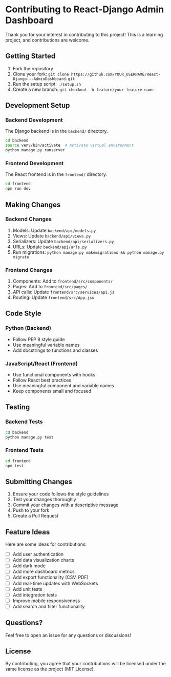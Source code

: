# Contributing to React-Django Admin Dashboard

Thank you for your interest in contributing to this project! This is a learning project, and contributions are welcome.

## Getting Started

1. Fork the repository
2. Clone your fork: `git clone https://github.com/YOUR_USERNAME/React-Django---AdminDashboard.git`
3. Run the setup script: `./setup.sh`
4. Create a new branch: `git checkout -b feature/your-feature-name`

## Development Setup

### Backend Development

The Django backend is in the `backend/` directory.

```bash
cd backend
source venv/bin/activate  # Activate virtual environment
python manage.py runserver
```

### Frontend Development

The React frontend is in the `frontend/` directory.

```bash
cd frontend
npm run dev
```

## Making Changes

### Backend Changes

1. Models: Update `backend/api/models.py`
2. Views: Update `backend/api/views.py`
3. Serializers: Update `backend/api/serializers.py`
4. URLs: Update `backend/api/urls.py`
5. Run migrations: `python manage.py makemigrations && python manage.py migrate`

### Frontend Changes

1. Components: Add to `frontend/src/components/`
2. Pages: Add to `frontend/src/pages/`
3. API calls: Update `frontend/src/services/api.js`
4. Routing: Update `frontend/src/App.jsx`

## Code Style

### Python (Backend)
- Follow PEP 8 style guide
- Use meaningful variable names
- Add docstrings to functions and classes

### JavaScript/React (Frontend)
- Use functional components with hooks
- Follow React best practices
- Use meaningful component and variable names
- Keep components small and focused

## Testing

### Backend Tests
```bash
cd backend
python manage.py test
```

### Frontend Tests
```bash
cd frontend
npm test
```

## Submitting Changes

1. Ensure your code follows the style guidelines
2. Test your changes thoroughly
3. Commit your changes with a descriptive message
4. Push to your fork
5. Create a Pull Request

## Feature Ideas

Here are some ideas for contributions:

- [ ] Add user authentication
- [ ] Add data visualization charts
- [ ] Add dark mode
- [ ] Add more dashboard metrics
- [ ] Add export functionality (CSV, PDF)
- [ ] Add real-time updates with WebSockets
- [ ] Add unit tests
- [ ] Add integration tests
- [ ] Improve mobile responsiveness
- [ ] Add search and filter functionality

## Questions?

Feel free to open an issue for any questions or discussions!

## License

By contributing, you agree that your contributions will be licensed under the same license as the project (MIT License).

